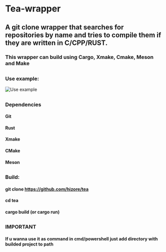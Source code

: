 # Tea-wrapper
## A git clone wrapper that searches for repositories by name and tries to compile them if they are written in C/CPP/RUST.

### This wrapper can build using Cargo, Xmake, Cmake, Meson and Make

##

### Use example:
![Use example](https://toukor.s-ul.eu/pqTQNSne)
##

### Dependencies
#### Git
#### Rust
#### Xmake
#### CMake
#### Meson

##

### Build:
####  git clone https://github.com/hizore/tea
####  cd tea
####  cargo build (or cargo run)

##
### IMPORTANT
#### If u wanna use it as command in cmd/powershell just add directory with builded project to path 
